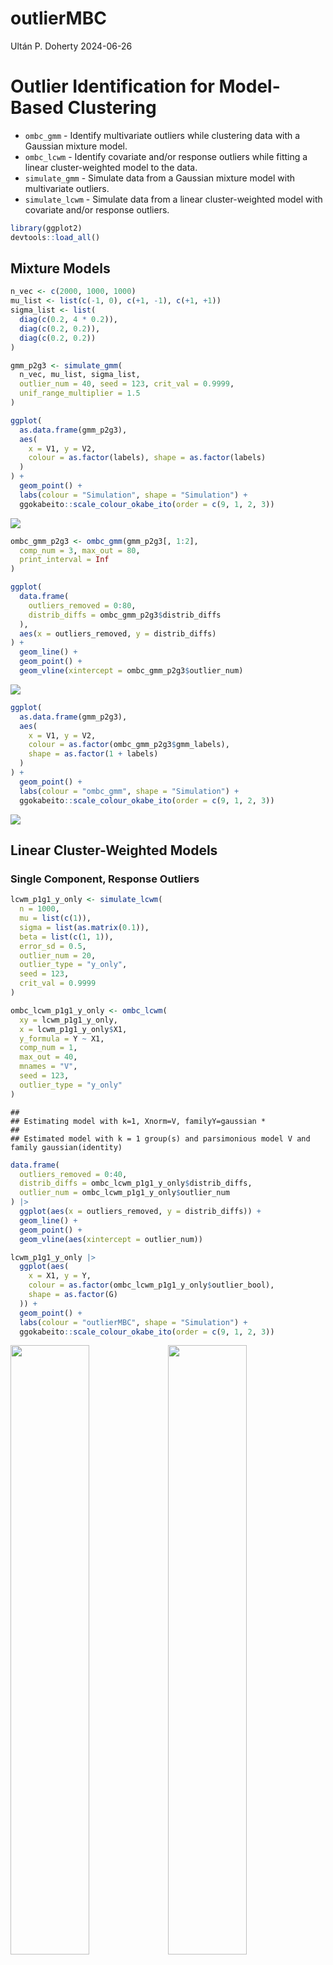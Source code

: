 outlierMBC
================
Ultán P. Doherty
2024-06-26

# Outlier Identification for Model-Based Clustering

- `ombc_gmm` - Identify multivariate outliers while clustering data with
  a Gaussian mixture model.
- `ombc_lcwm` - Identify covariate and/or response outliers while
  fitting a linear cluster-weighted model to the data.
- `simulate_gmm` - Simulate data from a Gaussian mixture model with
  multivariate outliers.
- `simulate_lcwm` - Simulate data from a linear cluster-weighted model
  with covariate and/or response outliers.

``` r
library(ggplot2)
devtools::load_all()
```

## Mixture Models

``` r
n_vec <- c(2000, 1000, 1000)
mu_list <- list(c(-1, 0), c(+1, -1), c(+1, +1))
sigma_list <- list(
  diag(c(0.2, 4 * 0.2)),
  diag(c(0.2, 0.2)),
  diag(c(0.2, 0.2))
)

gmm_p2g3 <- simulate_gmm(
  n_vec, mu_list, sigma_list,
  outlier_num = 40, seed = 123, crit_val = 0.9999,
  unif_range_multiplier = 1.5
)
```

``` r
ggplot(
  as.data.frame(gmm_p2g3),
  aes(
    x = V1, y = V2,
    colour = as.factor(labels), shape = as.factor(labels)
  )
) +
  geom_point() +
  labs(colour = "Simulation", shape = "Simulation") +
  ggokabeito::scale_colour_okabe_ito(order = c(9, 1, 2, 3))
```

![](README_files/figure-gfm/unnamed-chunk-3-1.png)<!-- -->

``` r
ombc_gmm_p2g3 <- ombc_gmm(gmm_p2g3[, 1:2],
  comp_num = 3, max_out = 80,
  print_interval = Inf
)
```

``` r
ggplot(
  data.frame(
    outliers_removed = 0:80,
    distrib_diffs = ombc_gmm_p2g3$distrib_diffs
  ),
  aes(x = outliers_removed, y = distrib_diffs)
) +
  geom_line() +
  geom_point() +
  geom_vline(xintercept = ombc_gmm_p2g3$outlier_num)
```

![](README_files/figure-gfm/unnamed-chunk-5-1.png)<!-- -->

``` r
ggplot(
  as.data.frame(gmm_p2g3),
  aes(
    x = V1, y = V2,
    colour = as.factor(ombc_gmm_p2g3$gmm_labels),
    shape = as.factor(1 + labels)
  )
) +
  geom_point() +
  labs(colour = "ombc_gmm", shape = "Simulation") +
  ggokabeito::scale_colour_okabe_ito(order = c(9, 1, 2, 3))
```

![](README_files/figure-gfm/unnamed-chunk-6-1.png)<!-- -->

## Linear Cluster-Weighted Models

### Single Component, Response Outliers

``` r
lcwm_p1g1_y_only <- simulate_lcwm(
  n = 1000,
  mu = list(c(1)),
  sigma = list(as.matrix(0.1)),
  beta = list(c(1, 1)),
  error_sd = 0.5,
  outlier_num = 20,
  outlier_type = "y_only",
  seed = 123,
  crit_val = 0.9999
)

ombc_lcwm_p1g1_y_only <- ombc_lcwm(
  xy = lcwm_p1g1_y_only,
  x = lcwm_p1g1_y_only$X1,
  y_formula = Y ~ X1,
  comp_num = 1,
  max_out = 40,
  mnames = "V",
  seed = 123,
  outlier_type = "y_only"
)
```

    ## 
    ## Estimating model with k=1, Xnorm=V, familyY=gaussian *
    ## 
    ## Estimated model with k = 1 group(s) and parsimonious model V and family gaussian(identity)

``` r
data.frame(
  outliers_removed = 0:40,
  distrib_diffs = ombc_lcwm_p1g1_y_only$distrib_diffs,
  outlier_num = ombc_lcwm_p1g1_y_only$outlier_num
) |>
  ggplot(aes(x = outliers_removed, y = distrib_diffs)) +
  geom_line() +
  geom_point() +
  geom_vline(aes(xintercept = outlier_num))

lcwm_p1g1_y_only |>
  ggplot(aes(
    x = X1, y = Y,
    colour = as.factor(ombc_lcwm_p1g1_y_only$outlier_bool),
    shape = as.factor(G)
  )) +
  geom_point() +
  labs(colour = "outlierMBC", shape = "Simulation") +
  ggokabeito::scale_colour_okabe_ito(order = c(9, 1, 2, 3))
```

<img src="README_files/figure-gfm/unnamed-chunk-7-1.png" width="50%" /><img src="README_files/figure-gfm/unnamed-chunk-7-2.png" width="50%" />

### Single Component, Covariate Outliers

``` r
lcwm_p1g1_x_only <- simulate_lcwm(
  n = 1000,
  mu = list(c(1)),
  sigma = list(as.matrix(0.1)),
  beta = list(c(1, 1)),
  error_sd = 0.5,
  outlier_num = 20,
  outlier_type = "x_only",
  seed = 123,
  crit_val = 0.9999
)

ombc_lcwm_p1g1_x_only <- ombc_lcwm(
  xy = lcwm_p1g1_x_only,
  x = lcwm_p1g1_x_only$X1,
  y_formula = Y ~ X1,
  comp_num = 1,
  max_out = 40,
  mnames = "V",
  seed = 123,
  outlier_type = "x_only"
)
```

    ## 
    ## Estimating model with k=1, Xnorm=V, familyY=gaussian *
    ## 
    ## Estimated model with k = 1 group(s) and parsimonious model V and family gaussian(identity)

``` r
ggplot(
  data.frame(
    outliers_removed = 0:40,
    distrib_diffs = ombc_lcwm_p1g1_x_only$distrib_diffs,
    outlier_num = ombc_lcwm_p1g1_x_only$outlier_num
  ),
  aes(x = outliers_removed, y = distrib_diffs)
) +
  geom_line() +
  geom_point() +
  geom_vline(aes(xintercept = outlier_num))

lcwm_p1g1_x_only |>
ggplot(aes(
  x = X1, y = Y,
  colour = as.factor(ombc_lcwm_p1g1_x_only$outlier_bool),
  shape = as.factor(G)
  )
) +
  geom_point() +
  labs(colour = "outlierMBC", shape = "Simulation") +
  ggokabeito::scale_colour_okabe_ito(order = c(9, 1, 2, 3))
```

<img src="README_files/figure-gfm/unnamed-chunk-8-1.png" width="50%" /><img src="README_files/figure-gfm/unnamed-chunk-8-2.png" width="50%" />

### Single Component, Combined Outliers

``` r
lcwm_p1g1_x_and_y <- simulate_lcwm(
  n = 1000,
  mu = list(c(1)),
  sigma = list(as.matrix(0.1)),
  beta = list(c(1, 1)),
  error_sd = 0.5,
  outlier_num = 20,
  outlier_type = "x_and_y",
  seed = 123,
  crit_val = 0.9999
)

ombc_lcwm_p1g1_x_and_y <- ombc_lcwm(
  xy = lcwm_p1g1_x_and_y,
  x = lcwm_p1g1_x_and_y$X1,
  y_formula = Y ~ X1,
  comp_num = 1,
  max_out = 40,
  mnames = "V",
  seed = 123,
  outlier_type = "x_and_y"
)
```

    ## 
    ## Estimating model with k=1, Xnorm=V, familyY=gaussian *
    ## 
    ## Estimated model with k = 1 group(s) and parsimonious model V and family gaussian(identity)

``` r
ggplot(
  data.frame(
    outliers_removed = 0:40,
    distrib_diffs = ombc_lcwm_p1g1_x_and_y$distrib_diffs,
    outlier_num = ombc_lcwm_p1g1_x_and_y$outlier_num
  ),
  aes(x = outliers_removed, y = distrib_diffs)
) +
  geom_line() +
  geom_point() +
  geom_vline(aes(xintercept = outlier_num))

lcwm_p1g1_x_and_y |>
ggplot(aes(
  x = X1, y = Y,
  colour = as.factor(ombc_lcwm_p1g1_x_and_y$outlier_bool),
  shape = as.factor(G)
  )
) +
  geom_point() +
  labs(colour = "outlierMBC", shape = "Simulation") +
  ggokabeito::scale_colour_okabe_ito(order = c(9, 1, 2, 3))
```

<img src="README_files/figure-gfm/unnamed-chunk-9-1.png" width="50%" /><img src="README_files/figure-gfm/unnamed-chunk-9-2.png" width="50%" />

### Two-Component, Response Outliers

``` r
lcwm_p1g2_y_only <- simulate_lcwm(
  n = c(1000, 1000),
  mu = list(c(-1), c(+1)),
  sigma = list(as.matrix(0.2), as.matrix(0.2)),
  beta = list(c(1, 0), c(1, 3)),
  error_sd = c(1, 1),
  outlier_num = c(25, 25),
  outlier_type = "y_only",
  seed = 123,
  crit_val = 0.9999,
  range_multipliers = c(1.5, 2)
)

ombc_lcwm_p1g2_y_only <- ombc_lcwm(
  xy = lcwm_p1g2_y_only,
  x = lcwm_p1g2_y_only$X1,
  y_formula = Y ~ X1,
  comp_num = 2,
  max_out = 100,
  mnames = "V",
  seed = 123,
  outlier_type = "y_only"
)
```

    ## 
    ## Estimating model with k=2, Xnorm=V, familyY=gaussian *****************
    ## 
    ## Estimated model with k = 2 group(s) and parsimonious model V and family gaussian(identity)

``` r
ggplot(
  data.frame(
    outliers_removed = 0:100,
    distrib_diffs = ombc_lcwm_p1g2_y_only$distrib_diffs,
    outlier_num = ombc_lcwm_p1g2_y_only$outlier_num
  ),
  aes(x = outliers_removed, y = distrib_diffs)
) +
  geom_line() +
  geom_point() +
  geom_vline(aes(xintercept = outlier_num))

lcwm_p1g2_y_only |>
ggplot(aes(
  x = X1, y = Y,
  colour = as.factor(ombc_lcwm_p1g2_y_only$outlier_bool),
  shape = as.factor(G)
  )
) +
  geom_point() +
  labs(colour = "outlierMBC", shape = "Simulation") +
  ggokabeito::scale_colour_okabe_ito(order = c(9, 1, 2, 3))
```

<img src="README_files/figure-gfm/unnamed-chunk-10-1.png" width="50%" /><img src="README_files/figure-gfm/unnamed-chunk-10-2.png" width="50%" />

### Two-Component, Covariate Outliers

``` r
lcwm_p1g2_x_only <- simulate_lcwm(
  n = c(1000, 1000),
  mu = list(c(-1), c(+1)),
  sigma = list(as.matrix(0.2), as.matrix(0.2)),
  beta = list(c(1, 0), c(1, 3)),
  error_sd = c(1, 1),
  outlier_num = c(25, 25),
  outlier_type = "x_only",
  seed = 123,
  crit_val = 0.9999,
  range_multipliers = c(1.5, 2)
)

ombc_lcwm_p1g2_x_only <- ombc_lcwm(
  xy = lcwm_p1g2_x_only,
  x = lcwm_p1g2_x_only$X1,
  y_formula = Y ~ X1,
  comp_num = 2,
  max_out = 100,
  mnames = "V",
  seed = 123,
  outlier_type = "x_only"
)
```

    ## 
    ## Estimating model with k=2, Xnorm=V, familyY=gaussian ******************
    ## 
    ## Estimated model with k = 2 group(s) and parsimonious model V and family gaussian(identity)

``` r
ggplot(
  data.frame(
    outliers_removed = 0:100,
    distrib_diffs = ombc_lcwm_p1g2_x_only$distrib_diffs,
    outlier_num = ombc_lcwm_p1g2_x_only$outlier_num
  ),
  aes(x = outliers_removed, y = distrib_diffs)
) +
  geom_line() +
  geom_point() +
  geom_vline(aes(xintercept = outlier_num))

lcwm_p1g2_x_only |>
ggplot(aes(
  x = X1, y = Y,
  colour = as.factor(ombc_lcwm_p1g2_x_only$outlier_bool),
  shape = as.factor(G)
  )
) +
  geom_point() +
  labs(colour = "outlierMBC", shape = "Simulation") +
  ggokabeito::scale_colour_okabe_ito(order = c(9, 1, 2, 3))
```

<img src="README_files/figure-gfm/unnamed-chunk-11-1.png" width="50%" /><img src="README_files/figure-gfm/unnamed-chunk-11-2.png" width="50%" />

### Two-Component, Combined Outliers

``` r
lcwm_p1g2_x_and_y <- simulate_lcwm(
  n = c(1000, 1000),
  mu = list(c(-1), c(+1)),
  sigma = list(as.matrix(0.2), as.matrix(0.2)),
  beta = list(c(1, 0), c(1, 3)),
  error_sd = c(1, 1),
  outlier_num = c(25, 25),
  outlier_type = "x_and_y",
  seed = 123,
  crit_val = 0.9999,
  range_multipliers = c(1.5, 2)
)

ombc_lcwm_p1g2_x_and_y <- ombc_lcwm(
  xy = lcwm_p1g2_x_and_y,
  x = lcwm_p1g2_x_and_y$X1,
  y_formula = Y ~ X1,
  comp_num = 2,
  max_out = 100,
  mnames = "V",
  seed = 123,
  outlier_type = "x_and_y"
)
```

    ## 
    ## Estimating model with k=2, Xnorm=V, familyY=gaussian *****************
    ## 
    ## Estimated model with k = 2 group(s) and parsimonious model V and family gaussian(identity)

``` r
ggplot(
  data.frame(
    outliers_removed = 0:100,
    distrib_diffs = ombc_lcwm_p1g2_x_and_y$distrib_diffs,
    outlier_num = ombc_lcwm_p1g2_x_and_y$outlier_num
  ),
  aes(x = outliers_removed, y = distrib_diffs)
) +
  geom_line() +
  geom_point() +
  geom_vline(aes(xintercept = outlier_num))

lcwm_p1g2_x_and_y |>
ggplot(aes(
  x = X1, y = Y,
  colour = as.factor(ombc_lcwm_p1g2_x_and_y$outlier_bool),
  shape = as.factor(G)
  )
) +
  geom_point() +
  labs(colour = "outlierMBC", shape = "Simulation") +
  ggokabeito::scale_colour_okabe_ito(order = c(9, 1, 2, 3))
```

<img src="README_files/figure-gfm/unnamed-chunk-12-1.png" width="50%" /><img src="README_files/figure-gfm/unnamed-chunk-12-2.png" width="50%" />
